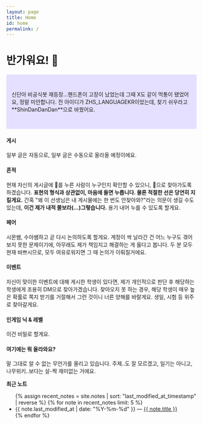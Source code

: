 ```yaml
---
layout: page
title: Home
id: home
permalink: /
---
```


# 반가워요! 🌱

<p style="padding: 3em 1em; background: #e5e0ff; border-radius: 4px;">
  신단아 비공식봇 재등장...핸드폰이 고장이 났었는데 그때 X도 같이 먹통이 됐었어요, 정말 미안합니다. 전 아이디가 ZHS_LANGUAGEKR이었는데, 찾기 쉬우라고 **ShinDanDanDan**으로 바꿨어요.
</p>

#### 게시
일부 글은 자동으로, 일부 글은 수동으로 올라올 예정이에요.

#### 흔적
현재 자신의 게시글에 💖를 누른 사람이 누구인지 확인할 수 있으니, 💖으로 찾아가도록 하겠습니다. **표현의 형식과 상관없이, 마음에 들면 누릅니다. 물론 적절한 선은 당연히 지킬게요.** 간혹 "왜 이 선생님은 내 게시물에는 한 번도 안찾아와?"라는 의문이 생길 수도 있는데, **이건 제가 내적 쫄보라(...)그렇습니다.** 용기 내어 누를 수 있도록 할게요.

#### 페어
시몬쌤, 수아쌤하고 곧 다시 논의하도록 할게요. 계정이 싹 날라간 건 어느 누구도 겪어보지 못한 문제이기에, 아무래도 제가 책임지고 해결하는 게 옳다고 봅니다. 두 분 모두 현재 바쁘시므로, 모두 여유로워지면 그 때 논의가 이뤄질거에요.

#### 이벤트
자신이 맞이한 이벤트에 대해 게시한 학생이 있다면, 제가 개인적으로 판단 후 해당하는 학생에게 조용히 DM으로 찾아가겠습니다. 찾아오지 못 하는 경우, 해당 학생이 매우 높은 확률로 쪽지 받기를 거절해서 그런 것이니 너른 양해를 바랄게요. 생일, 시험 등 위주로 찾아갈게요.

#### 인게임 닉 & 레벨
이건 비밀로 할게요.

#### 여기에는 뭐 올라와요?
말 그대로 알 수 없는 무언가를 올리고 있습니다. 주제..도 잘 모르겠고, 일기는 아니고, 나무위키..보다는 살-짝 재미없는 거에요.

<strong>최근 노트</strong>

<ul>
  {% assign recent_notes = site.notes | sort: "last_modified_at_timestamp" | reverse %}
  {% for note in recent_notes limit: 5 %}
    <li>
      {{ note.last_modified_at | date: "%Y-%m-%d" }} — <a class="internal-link" href="{{ site.baseurl }}{{ note.url }}">{{ note.title }}</a>
    </li>
  {% endfor %}
</ul>

<style>
  .wrapper {
    max-width: 46em;
  }
</style>
